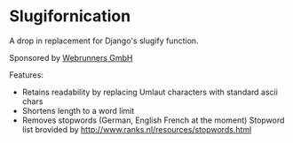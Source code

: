 Slugifornication
================

A drop in replacement for Django's slugify function.

Sponsored by [Webrunners GmbH](http://www.webrunners.de)

Features:

- Retains readability by replacing Umlaut characters with standard ascii chars
- Shortens length to a word limit
- Removes stopwords (German, English French at the moment)
  Stopword list brovided by http://www.ranks.nl/resources/stopwords.html
